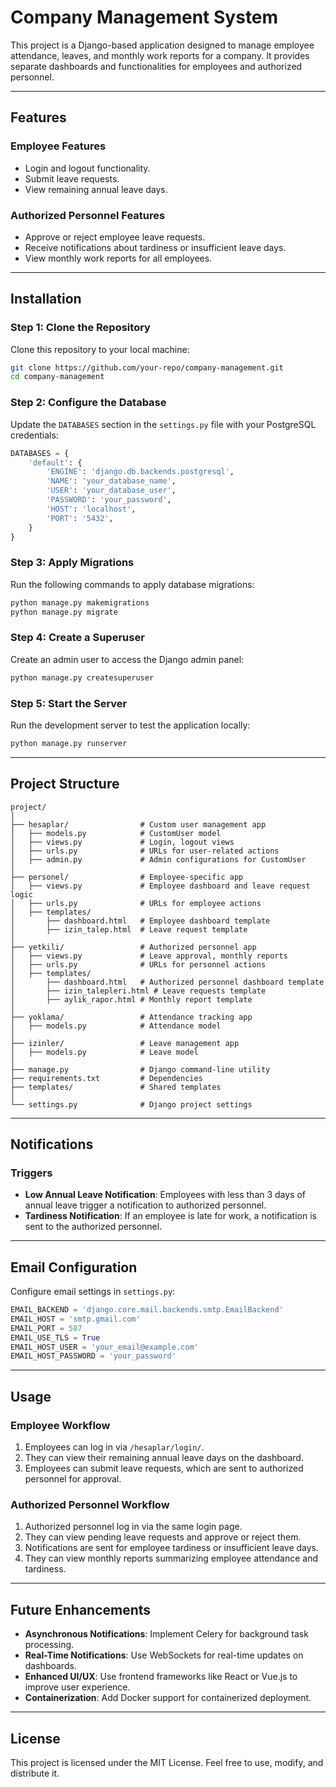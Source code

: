 # Company Management System

This project is a Django-based application designed to manage employee attendance, leaves, and monthly work reports for a company. It provides separate dashboards and functionalities for employees and authorized personnel.

---

## Features

### Employee Features
- Login and logout functionality.
- Submit leave requests.
- View remaining annual leave days.

### Authorized Personnel Features
- Approve or reject employee leave requests.
- Receive notifications about tardiness or insufficient leave days.
- View monthly work reports for all employees.

---

## Installation

### Step 1: Clone the Repository
Clone this repository to your local machine:

```bash
git clone https://github.com/your-repo/company-management.git
cd company-management
```


### Step 2: Configure the Database
Update the `DATABASES` section in the `settings.py` file with your PostgreSQL credentials:

```python
DATABASES = {
    'default': {
        'ENGINE': 'django.db.backends.postgresql',
        'NAME': 'your_database_name',
        'USER': 'your_database_user',
        'PASSWORD': 'your_password',
        'HOST': 'localhost',
        'PORT': '5432',
    }
}
```

### Step 3: Apply Migrations
Run the following commands to apply database migrations:

```bash
python manage.py makemigrations
python manage.py migrate
```

### Step 4: Create a Superuser
Create an admin user to access the Django admin panel:

```bash
python manage.py createsuperuser
```

### Step 5: Start the Server
Run the development server to test the application locally:

```bash
python manage.py runserver
```

---

## Project Structure

```plaintext
project/
│
├── hesaplar/                # Custom user management app
│   ├── models.py            # CustomUser model
│   ├── views.py             # Login, logout views
│   ├── urls.py              # URLs for user-related actions
│   ├── admin.py             # Admin configurations for CustomUser
│
├── personel/                # Employee-specific app
│   ├── views.py             # Employee dashboard and leave request logic
│   ├── urls.py              # URLs for employee actions
│   ├── templates/
│       ├── dashboard.html   # Employee dashboard template
│       ├── izin_talep.html  # Leave request template
│
├── yetkili/                 # Authorized personnel app
│   ├── views.py             # Leave approval, monthly reports
│   ├── urls.py              # URLs for personnel actions
│   ├── templates/
│       ├── dashboard.html   # Authorized personnel dashboard template
│       ├── izin_talepleri.html # Leave requests template
│       ├── aylik_rapor.html # Monthly report template
│
├── yoklama/                 # Attendance tracking app
│   ├── models.py            # Attendance model
│
├── izinler/                 # Leave management app
│   ├── models.py            # Leave model
│
├── manage.py                # Django command-line utility
├── requirements.txt         # Dependencies
├── templates/               # Shared templates
│
└── settings.py              # Django project settings
```

---

## Notifications

### Triggers
- **Low Annual Leave Notification**: Employees with less than 3 days of annual leave trigger a notification to authorized personnel.
- **Tardiness Notification**: If an employee is late for work, a notification is sent to the authorized personnel.

---

## Email Configuration
Configure email settings in `settings.py`:

```python
EMAIL_BACKEND = 'django.core.mail.backends.smtp.EmailBackend'
EMAIL_HOST = 'smtp.gmail.com'
EMAIL_PORT = 587
EMAIL_USE_TLS = True
EMAIL_HOST_USER = 'your_email@example.com'
EMAIL_HOST_PASSWORD = 'your_password'
```

---

## Usage

### Employee Workflow
1. Employees can log in via `/hesaplar/login/`.
2. They can view their remaining annual leave days on the dashboard.
3. Employees can submit leave requests, which are sent to authorized personnel for approval.

### Authorized Personnel Workflow
1. Authorized personnel log in via the same login page.
2. They can view pending leave requests and approve or reject them.
3. Notifications are sent for employee tardiness or insufficient leave days.
4. They can view monthly reports summarizing employee attendance and tardiness.

---

## Future Enhancements
- **Asynchronous Notifications**: Implement Celery for background task processing.
- **Real-Time Notifications**: Use WebSockets for real-time updates on dashboards.
- **Enhanced UI/UX**: Use frontend frameworks like React or Vue.js to improve user experience.
- **Containerization**: Add Docker support for containerized deployment.

---

## License
This project is licensed under the MIT License. Feel free to use, modify, and distribute it.
